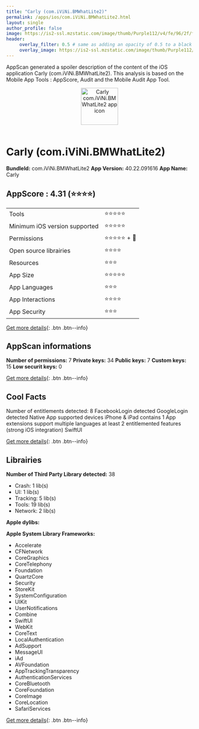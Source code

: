 ```yaml
---
title: "Carly (com.iViNi.BMWhatLite2)"
permalink: /apps/ios/com.iViNi.BMWhatLite2.html
layout: single
author_profile: false
image: https://is2-ssl.mzstatic.com/image/thumb/Purple112/v4/fe/96/2f/fe962fa9-413f-07a3-d21e-847f45f5f8b4/BMW_Full-1x_U007emarketing-0-10-0-sRGB-85-220.png/512x512bb.jpg
header: 
     overlay_filter: 0.5 # same as adding an opacity of 0.5 to a black background
     overlay_image: https://is2-ssl.mzstatic.com/image/thumb/Purple112/v4/fe/96/2f/fe962fa9-413f-07a3-d21e-847f45f5f8b4/BMW_Full-1x_U007emarketing-0-10-0-sRGB-85-220.png/512x512bb.jpg
---
```

AppScan generated a spoiler description of the content of the iOS application Carly (com.iViNi.BMWhatLite2). This analysis is based on the Mobile App Tools : AppScore, Audit and the Mobile Audit App Tool.

  
  
<div style="text-align: center;"><img src="https://is2-ssl.mzstatic.com/image/thumb/Purple112/v4/fe/96/2f/fe962fa9-413f-07a3-d21e-847f45f5f8b4/BMW_Full-1x_U007emarketing-0-10-0-sRGB-85-220.png/512x512bb.jpg" width="100" height="100" alt="Carly com.iViNi.BMWhatLite2 app icon"></div></br>
  
# Carly (com.iViNi.BMWhatLite2)

**BundleId:** com.iViNi.BMWhatLite2
**App Version:** 40.22.091616
**App Name:** Carly


## AppScore : 4.31 (⭐️⭐️⭐️⭐️) 

<table>
<tr><td> Tools </td><td> ⭐️⭐️⭐️⭐️⭐️ </td></tr>
<tr><td> Minimum iOS version supported </td><td> ⭐️⭐️⭐️⭐️⭐️ </td></tr>
<tr><td> Permissions </td><td> ⭐️⭐️⭐️⭐️⭐️ + 🌟 </td></tr>
<tr><td> Open source librairies </td><td> ⭐️⭐️⭐️⭐️ </td></tr>
<tr><td> Resources </td><td> ⭐️⭐️⭐️ </td></tr>
<tr><td> App Size </td><td> ⭐️⭐️⭐️⭐️⭐️ </td></tr>
<tr><td> App Languages </td><td> ⭐️⭐️⭐️ </td></tr>
<tr><td> App Interactions </td><td> ⭐️⭐️⭐️⭐️ </td></tr>
<tr><td> App Security </td><td> ⭐️⭐️⭐️ </td></tr>
</table>

[Get more details](/pricing.html){: .btn .btn--info}  
  
## AppScan informations 

**Number of permissions:** 7
**Private keys:** 34
**Public keys:** 7
**Custom keys:** 15
**Low securit keys:** 0
  
[Get more details](/pricing.html){: .btn .btn--info}

## Cool Facts

Number of entitlements detected: 8
FacebookLogin detected
GoogleLogin detected
Native App
supported devices iPhone & iPad
contains 1 App extensions
support multiple languages
at least 2 entitlemented features (strong iOS integration)
SwiftUI
  
[Get more details](/pricing.html){: .btn .btn--info}

## Librairies 
**Number of Third Party Library detected:** 38
- Crash: 1 lib(s)
- UI: 1 lib(s)
- Tracking: 5 lib(s)
- Tools: 19 lib(s)
- Network: 2 lib(s)

**Apple dylibs:**


**Apple System Library Frameworks:**
- Accelerate
- CFNetwork
- CoreGraphics
- CoreTelephony
- Foundation
- QuartzCore
- Security
- StoreKit
- SystemConfiguration
- UIKit
- UserNotifications
- Combine
- SwiftUI
- WebKit
- CoreText
- LocalAuthentication
- AdSupport
- MessageUI
- iAd
- AVFoundation
- AppTrackingTransparency
- AuthenticationServices
- CoreBluetooth
- CoreFoundation
- CoreImage
- CoreLocation
- SafariServices


  
[Get more details](/pricing.html){: .btn .btn--info}

